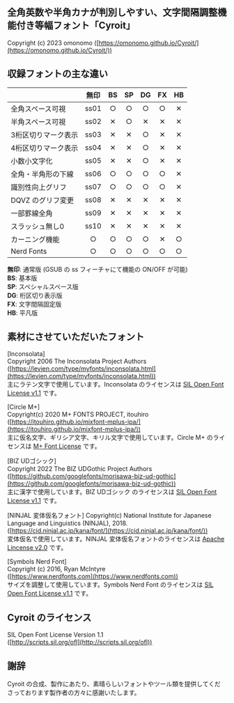 ## 全角英数や半角カナが判別しやすい、文字間隔調整機能付き等幅フォント「Cyroit」

Copyright (c) 2023 omonomo ([https://omonomo.github.io/Cyroit/](https://omonomo.github.io/Cyroit/))  

## 収録フォントの主な違い

|                     | 無印 | BS | SP | DG | FX | HB |
|---------------------|:----:|:--:|:--:|:--:|:--:|:--:|
| 全角スペース可視    | ss01 | ○ | ○ | ○ | ○ | ✕ |
| 半角スペース可視    | ss02 | ✕ | ○ | ✕ | ✕ | ✕ |
| 3桁区切りマーク表示 | ss03 | ✕ | ✕ | ○ | ✕ | ✕ |
| 4桁区切りマーク表示 | ss04 | ✕ | ✕ | ○ | ✕ | ✕ |
| 小数小文字化        | ss05 | ✕ | ✕ | ○ | ✕ | ✕ |
| 全角・半角形の下線  | ss06 | ○ | ○ | ○ | ○ | ✕ |
| 識別性向上グリフ    | ss07 | ○ | ○ | ○ | ○ | ✕ |
| DQVZ のグリフ変更   | ss08 | ✕ | ✕ | ✕ | ✕ | ✕ |
| 一部罫線全角        | ss09 | ✕ | ✕ | ✕ | ✕ | ✕ |
| スラッシュ無し0     | ss10 | ✕ | ✕ | ✕ | ✕ | ✕ |
| カーニング機能      |  ○  | ○ | ○ | ○ | ✕ | ○ |
| Nerd Fonts          |  ○  | ○ | ○ | ○ | ○ | ○ |

**無印**: 通常版 (GSUB の ss フィーチャにて機能の ON/OFF が可能)  
**BS**: 基本版  
**SP**: スペシャルスペース版  
**DG**: 桁区切り表示版  
**FX**: 文字間隔固定版  
**HB**: 平凡版  

## 素材にさせていただいたフォント

[Inconsolata]  
Copyright 2006 The Inconsolata Project Authors  
([https://levien.com/type/myfonts/inconsolata.html](https://levien.com/type/myfonts/inconsolata.html))  
主にラテン文字で使用しています。Inconsolata のライセンスは [SIL Open Font License v1.1](http://scripts.sil.org/ofl) です。  

[Circle M+]  
Copyright(c) 2020 M+ FONTS PROJECT, itouhiro  
([https://itouhiro.github.io/mixfont-mplus-ipa/](https://itouhiro.github.io/mixfont-mplus-ipa/))  
主に仮名文字、ギリシア文字、キリル文字で使用しています。Circle M+ のライセンスは [M+ Font License](https://itouhiro.github.io/mixfont-mplus-ipa/mplus/LICENSE_E.txt) です。  

[BIZ UDゴシック]  
Copyright 2022 The BIZ UDGothic Project Authors  
([https://github.com/googlefonts/morisawa-biz-ud-gothic](https://github.com/googlefonts/morisawa-biz-ud-gothic))  
主に漢字で使用しています。BIZ UDゴシック のライセンスは [SIL Open Font License v1.1](http://scripts.sil.org/ofl) です。  

[NINJAL 変体仮名フォント]
Copyright(c) National Institute for Japanese Language and Linguistics (NINJAL), 2018.  
([https://cid.ninjal.ac.jp/kana/font/](https://cid.ninjal.ac.jp/kana/font/))  
変体仮名で使用しています。NINJAL 変体仮名フォントのライセンスは [Apache Lincense v2.0](https://www.apache.org/licenses/LICENSE-2.0) です。  

[Symbols Nerd Font]  
Copyright (c) 2016, Ryan McIntyre  
([https://www.nerdfonts.com](https://www.nerdfonts.com))  
サイズを調整して使用しています。Symbols Nerd Font のライセンスは [SIL Open Font License v1.1](http://scripts.sil.org/ofl) です。  

## Cyroit のライセンス

SIL Open Font License Version 1.1  
([http://scripts.sil.org/ofl](http://scripts.sil.org/ofl))  

## 謝辞

Cyroit の合成、製作にあたり、素晴らしいフォントやツール類を提供してくださっております製作者の方々に感謝いたします。  
